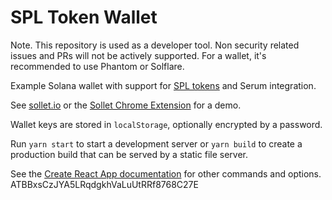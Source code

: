 # SPL Token Wallet

Note. This repository is used as a developer tool. Non security related issues and PRs will not be actively supported. For a wallet, it's recommended to use Phantom or Solflare.

Example Solana wallet with support for [SPL tokens](https://spl.solana.com/token) and Serum integration.

See [sollet.io](https://www.sollet.io) or the [Sollet Chrome Extension](https://chrome.google.com/webstore/detail/sollet/fhmfendgdocmcbmfikdcogofphimnkno) for a demo.

Wallet keys are stored in `localStorage`, optionally encrypted by a password.

Run `yarn start` to start a development server or `yarn build` to create a production build that can be served by a static file server.

See the [Create React App documentation](https://facebook.github.io/create-react-app/docs/getting-started) for other commands and options.
ATBBxsCzJYA5LRqdgkhVaLuUtRRf8768C27E